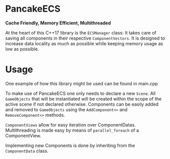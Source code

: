 # PancakeECS
 
**Cache Friendly, Memory Efficient, Multithreaded**

At the heart of this C++17 library is the `ECSManager` class: It takes care of saving all components in their respective `ComponentVectors`. It is designed to increase data locality as much as possible while keeping memory usage as low as possible. 

# Usage
One example of how this library might be used can be found in main.cpp

To make use of PancakeECS one only needs to declare a new `Scene`. 
All `GameObjects` that will be instantiated will be created within the scope of the active scene if not declared otherwise. Components can be easily added and removed to `GameObjects` using the `AddComponent<>` and `RemoveComponent<>` methods.

`ComponentViews` allow for easy iteration over ComponentDatas. Multithreading is made easy by means of `parallel_foreach` of a ComponentView.

Implementing new Components is done by inheriting from the `ComponentData` class.

